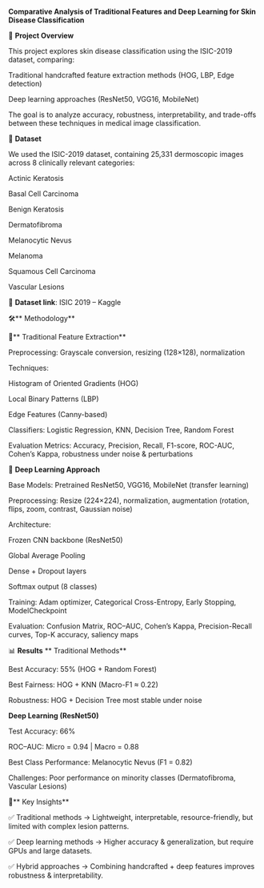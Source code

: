 **Comparative Analysis of Traditional Features and Deep Learning for Skin Disease Classification**


📌 **Project Overview**

This project explores skin disease classification using the ISIC-2019 dataset, comparing:

Traditional handcrafted feature extraction methods (HOG, LBP, Edge detection)

Deep learning approaches (ResNet50, VGG16, MobileNet)

The goal is to analyze accuracy, robustness, interpretability, and trade-offs between these techniques in medical image classification.


📂 **Dataset**

We used the ISIC-2019 dataset, containing 25,331 dermoscopic images across 8 clinically relevant categories:

Actinic Keratosis

Basal Cell Carcinoma

Benign Keratosis

Dermatofibroma

Melanocytic Nevus

Melanoma

Squamous Cell Carcinoma

Vascular Lesions

📎 **Dataset link**: ISIC 2019 – Kaggle


🛠️** Methodology**


🔹** Traditional Feature Extraction**

Preprocessing: Grayscale conversion, resizing (128×128), normalization

Techniques:

Histogram of Oriented Gradients (HOG)

Local Binary Patterns (LBP)

Edge Features (Canny-based)

Classifiers: Logistic Regression, KNN, Decision Tree, Random Forest

Evaluation Metrics: Accuracy, Precision, Recall, F1-score, ROC-AUC, Cohen’s Kappa, robustness under noise & perturbations

🔹 **Deep Learning Approach**

Base Models: Pretrained ResNet50, VGG16, MobileNet (transfer learning)

Preprocessing: Resize (224×224), normalization, augmentation (rotation, flips, zoom, contrast, Gaussian noise)

Architecture:

Frozen CNN backbone (ResNet50)

Global Average Pooling

Dense + Dropout layers

Softmax output (8 classes)

Training: Adam optimizer, Categorical Cross-Entropy, Early Stopping, ModelCheckpoint

Evaluation: Confusion Matrix, ROC–AUC, Cohen’s Kappa, Precision-Recall curves, Top-K accuracy, saliency maps

📊 **Results**
**
Traditional Methods**

Best Accuracy: 55% (HOG + Random Forest)

Best Fairness: HOG + KNN (Macro-F1 ≈ 0.22)

Robustness: HOG + Decision Tree most stable under noise

**Deep Learning (ResNet50)**

Test Accuracy: 66%

ROC–AUC: Micro = 0.94 | Macro = 0.88

Best Class Performance: Melanocytic Nevus (F1 = 0.82)

Challenges: Poor performance on minority classes (Dermatofibroma, Vascular Lesions)

📌** Key Insights**

✅ Traditional methods → Lightweight, interpretable, resource-friendly, but limited with complex lesion patterns.

✅ Deep learning methods → Higher accuracy & generalization, but require GPUs and large datasets.

✅ Hybrid approaches → Combining handcrafted + deep features improves robustness & interpretability.
